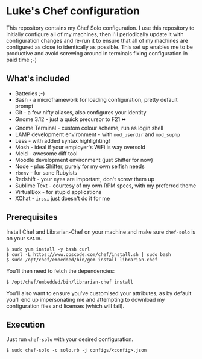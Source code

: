 Luke's Chef configuration
=========================

This repository contains my Chef Solo configuration. I use this repository to
initially configure all of my machines, then I'll periodically update it with
configuration changes and re-run it to ensure that all of my machines are
configured as close to identically as possible. This set up enables me to be
productive and avoid screwing around in terminals fixing configuration in paid
time ;-)

What's included
---------------

* Batteries ;-)
* Bash - a microframework for loading configuration, pretty default prompt
* Git - a few nifty aliases, also configures your identity
* Gnome 3.12  - just a quick precursor to F21 :fast_forward:
* Gnome Terminal - custom colour scheme, run as login shell
* LAMP development environment - with ```mod_userdir``` and ```mod_suphp```
* Less - with added syntax highlighting!
* Mosh - ideal if your employer's WiFi is way oversold
* Meld - awesome diff tool
* Moodle development environment (just Shifter for now)
* Node - plus Shifter, purely for my own selfish needs
* ```rbenv``` - for sane Rubyists
* Redshift - your eyes are important, don't screw them up
* Sublime Text - courtesy of my own RPM specs, with my preferred theme
* VirtualBox - for stupid applications
* XChat - ```irssi``` just doesn't do it for me

Prerequisites
-------------

Install Chef and Librarian-Chef on your machine and make sure ```chef-solo```
is on your ```$PATH```.

    $ sudo yum install -y bash curl
    $ curl -L https://www.opscode.com/chef/install.sh | sudo bash
    $ sudo /opt/chef/embedded/bin/gem install librarian-chef

You'll then need to fetch the dependencies:

    $ /opt/chef/embedded/bin/librarian-chef install

You'll also want to ensure you've customised your attributes, as by default
you'll end up impersonating me and attempting to download my configuration files
and licenses (which will fail).

Execution
---------

Just run ```chef-solo``` with your desired configuration.

    $ sudo chef-solo -c solo.rb -j configs/<config>.json
